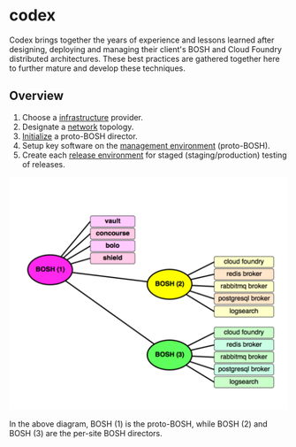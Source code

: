 # codex

Codex brings together the years of experience and lessons learned after designing, deploying and managing their client's BOSH and Cloud Foundry distributed architectures.  These best practices are gathered together here to further mature and develop these techniques.

## Overview

1. Choose a [infrastructure](infrastructure.md) provider.
1. Designate a [network](network.md) topology.
1. [Initialize](initialize.md) a proto-BOSH director.
1. Setup key software on the [management environment](manage.md) (proto-BOSH).
1. Create each [release environment](release.md) for staged (staging/production) testing of releases.

![proto-BOSH](/images/proto-BOSH.png)

In the above diagram, BOSH (1) is the proto-BOSH, while BOSH (2) and BOSH (3) are the per-site BOSH directors.
